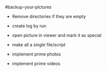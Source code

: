 #backup-your-pictures

- Remove directories if they are empty
- create log by run
- open picture in viewer and mark it as special
- make all a single file/script


- implement prime photos
- implement prime videos

